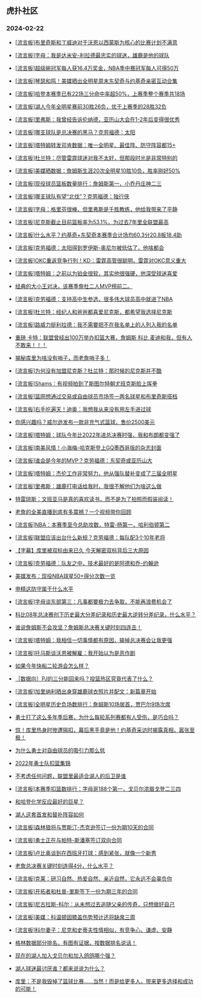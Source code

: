 ## 虎扑社区 
### 2024-02-22

+ [[流言板]布里奇斯和丁威迪对于沃恩以西蒙斯为核心的比赛计划不满意](https://bbs.hupu.com/624892837.html)

+ [[流言板]字母：我是达米安-利拉德最忠实的球迷，雄鹿是他的球队](https://bbs.hupu.com/624890544.html)

+ [[流言板]超级碗冠军每人获16.4万奖金，NBA季中赛冠军每人可得50万](https://bbs.hupu.com/624892416.html)

+ [[流言板]琴瑟和鸣！美媒晒出全明星周末东契奇与约基奇亲密互动合集](https://bbs.hupu.com/624890325.html)

+ [[流言板]哈登本赛季已有22场三分命中率超50%，上赛季整个赛季共18场](https://bbs.hupu.com/624893208.html)

+ [[流言板]湖人今年全明星赛前30胜26负，优于上赛季的28胜32负](https://bbs.hupu.com/624893128.html)

+ [[流言板]里弗斯：我曾经告诉伦纳德，亚历山大会在1-2年后变得很优秀](https://bbs.hupu.com/624893576.html)

+ [[流言板]哪支球队是总决赛的黑马？克劳福德：太阳](https://bbs.hupu.com/624891479.html)

+ [[流言板]塔特姆转发邓肯数据：唯一全明星、最佳阵、防守阵容都15+](https://bbs.hupu.com/624891036.html)

+ [[流言板]杜兰特：尽管雷霆球迷对我不太好，但那段时光是非常特别的](https://bbs.hupu.com/624888442.html)

+ [[流言板]美媒晒数据：詹姆斯生涯20次全明星10胜10负，胜率刚好50%](https://bbs.hupu.com/624890373.html)

+ [[流言板]现役球员篮板数量排行：詹姆斯第一，小乔丹庄神二三](https://bbs.hupu.com/624892043.html)

+ [[流言板]哪支球队有望“北伐”？克劳福德：独行侠](https://bbs.hupu.com/624892154.html)

+ [[流言板]字母：格里芬很棒，但里弗斯是千胜教练，他给我带来了平静](https://bbs.hupu.com/624891284.html)

+ [[流言板]尼克斯截止目前篮板率为53.1%，为过去7年里全联盟最高](https://bbs.hupu.com/624889286.html)

+ [[流言板]什么水平？约基奇+东契奇本赛季合计场均60.3分20.8板18.4助](https://bbs.hupu.com/624890596.html)

+ [[流言板]克劳福德：太阳得到罗伊斯-奥尼尔被低估了，他啥都会](https://bbs.hupu.com/624891372.html)

+ [[流言板]OKC重返竞争行列！KD：雷霆高管很聪明，雷霆对OKC意义重大](https://bbs.hupu.com/624888564.html)

+ [[流言板]塔特姆：之前以为铂金很软，其实他很强硬，他深受球迷喜爱](https://bbs.hupu.com/624890918.html)

+ [经典的大小王对决，该赛季詹杜二人MVP榜前二。](https://bbs.hupu.com/624888937.html)

+ [[流言板]克劳福德：支持高中生参选，很多伟大球员高中就进了NBA](https://bbs.hupu.com/624891816.html)

+ [[流言板]杜兰特：经纪人和爸爸都喜爱尼克斯，都希望我选择尼克斯](https://bbs.hupu.com/624887898.html)

+ [[流言板]路威力挺利拉德：我不需要把不在我名单上的人列入我的名单](https://bbs.hupu.com/624893638.html)

+ [重磅 卡特：联盟曾经出100万举办扣篮大赛，詹姆斯 科比 麦迪和我，但有人不敢来！！！](https://bbs.hupu.com/624887083.html)

+ [揭秘库里为啥没有哨子，而老詹哨子多！](https://bbs.hupu.com/624887101.html)

+ [[流言板]为何没有加盟尼克斯？杜兰特：那时候的尼克斯并不酷](https://bbs.hupu.com/624887818.html)

+ [[流言板]Shams：有视频拍到了斯图尔特朝尤班克斯脸上挥拳](https://bbs.hupu.com/624893612.html)

+ [[流言板]篮网想通过交易或自由球员市场签一两名球星和布里奇斯搭档](https://bbs.hupu.com/624893749.html)

+ [[流言板]右手吃遍天！迪奥：我想我从来没有用左手进过球](https://bbs.hupu.com/624892484.html)

+ [你感兴趣吗？威尔逊发布一款非充气式篮球，售价2500美元](https://bbs.hupu.com/624887106.html)

+ [[流言板]塔特姆：球队今年比2022年进总决赛时强，我和布朗都变强了](https://bbs.hupu.com/624893772.html)

+ [[流言板]南美风情！小海梅-哈克斯登上GQ墨西哥版的杂志封面](https://bbs.hupu.com/624890683.html)

+ [[流言板]谁会是今年的MVP？克劳福德：东契奇或亚历山大](https://bbs.hupu.com/624891591.html)

+ [[流言板]塔特姆：杰伦工作非常努力，他从强队替补变成了三届全明星](https://bbs.hupu.com/624891127.html)

+ [[流言板]里弗斯：雄鹿打电话给我时，我很不解他们为啥这么做](https://bbs.hupu.com/624883276.html)

+ [特雷琼斯：文班亚马是真的喜欢读书，而不是为了拍照而假装阅读！](https://bbs.hupu.com/624887477.html)

+ [老詹的全美直播到底有多震撼？一个视频带你回顾](https://bbs.hupu.com/624887542.html)

+ [[流言板]NBA：本赛季至今总助攻数，特雷-杨第一，哈利伯顿第二](https://bbs.hupu.com/624893066.html)

+ [[流言板]联盟应该出台什么新规？克劳福德：每队配3个10年老将](https://bbs.hupu.com/624891878.html)

+ [【字幕】库里被双标由来已久 今天解密双标背后三大原因](https://bbs.hupu.com/624885876.html)

+ [[流言板]克劳福德：队友之中，技术最好的是阿德和乔-约翰逊](https://bbs.hupu.com/624891945.html)

+ [美媒发布：现役NBA球星50+得分次数一览 ​​​](https://bbs.hupu.com/624892039.html)

+ [申精这防守属于什么水平](https://bbs.hupu.com/624890241.html)

+ [[流言板]字母谈东部第三：凡事都要极力去争取，不能再浪费机会了](https://bbs.hupu.com/624891042.html)

+ [科比08年总决赛创下历史最大分差纪录和历史最大逆转分差纪录，什么水平？](https://bbs.hupu.com/624893733.html)

+ [谁说詹姆斯不会攻坚？詹姆斯总决赛关键时刻四连击！](https://bbs.hupu.com/624893787.html)

+ [[流言板]塔特姆：我相信一切事情都有原因，输掉总决赛会让我更强](https://bbs.hupu.com/624887156.html)

+ [[流言板]托马斯谈沃恩被解雇：我开始以为是恶作剧](https://bbs.hupu.com/624893730.html)

+ [如果今年快船二轮游会怎么样？](https://bbs.hupu.com/624893223.html)

+ [［数据向］PJ的三分能回来吗？投篮热区究竟代表了什么？](https://bbs.hupu.com/624893302.html)

+ [[流言板]加里纳利晒出身穿雄鹿球衣照片并配文：新篇章开始](https://bbs.hupu.com/624892087.html)

+ [[流言板]全明星历史负场数排行：詹姆斯10场居首，贾巴尔9场次席](https://bbs.hupu.com/624892381.html)

+ [勇士打了这么多年季后赛，为什么每轮系列赛都有人受伤，是巧合吗？](https://bbs.hupu.com/624893352.html)

+ [惊！库里热身时惨遭隔扣，幕后黑手竟是他！约基奇采访时揭露真相，嚣张至极！](https://bbs.hupu.com/624890504.html)

+ [为什么勇士对自由球员的吸引力那么低](https://bbs.hupu.com/624893461.html)

+ [2022年勇士队扣篮集锦](https://bbs.hupu.com/624890356.html)

+ [不考虑任何问题，联盟里最适合湖人的后卫是谁](https://bbs.hupu.com/624893314.html)

+ [[流言板]本赛季扣篮数排行：字母哥188个第一，戈贝尔浓眉戈登二三四](https://bbs.hupu.com/624892306.html)

+ [和哈登化学反应最好的巨星？](https://bbs.hupu.com/624893384.html)

+ [湖人这套首发和替补阵容如何](https://bbs.hupu.com/624893641.html)

+ [[流言板]森林狼将与贾斯汀-杰克逊签订一份为期10天的合同](https://bbs.hupu.com/624893937.html)

+ [[流言板]勇士正在与帕特-斯潘塞签订双向合同](https://bbs.hupu.com/624893996.html)

+ [[流言板]卢比奥谈到在西班牙打球：感到紧张，就像一个新秀](https://bbs.hupu.com/624893956.html)

+ [老詹总决赛关键时刻连得4分，什么水平？](https://bbs.hupu.com/624893945.html)

+ [[流言板]克莱：研习自然、热爱自然、亲近自然，它永远不会辜负你](https://bbs.hupu.com/624893926.html)

+ [[流言板]开拓者和杜普-里斯签下一份为期三年的合同](https://bbs.hupu.com/624893976.html)

+ [[流言板]尼古拉斯-科尔：从未想过去追随父亲的传奇，只想做好自己](https://bbs.hupu.com/624893872.html)

+ [[流言板]美媒：科温顿因膝盖伤势预计还将缺席三周](https://bbs.hupu.com/624893865.html)

+ [[流言板]科尔妻子：尼克和史蒂夫性情相似，有竞争心、谦虚、安静](https://bbs.hupu.com/624893888.html)

+ [格林数据部分排名，有图有证据，按数据排名说话！](https://bbs.hupu.com/624893180.html)

+ [现在的湖人加入戈贝尔和加入鸽鸽哪个强？](https://bbs.hupu.com/624893680.html)

+ [湖人球迷最讨厌谁？都来说说为什么？](https://bbs.hupu.com/624893723.html)

+ [库里：不是我毁掉了篮球比赛……当然！而是给更多人，带来更多选择和成功的可能！](https://bbs.hupu.com/624893573.html)


